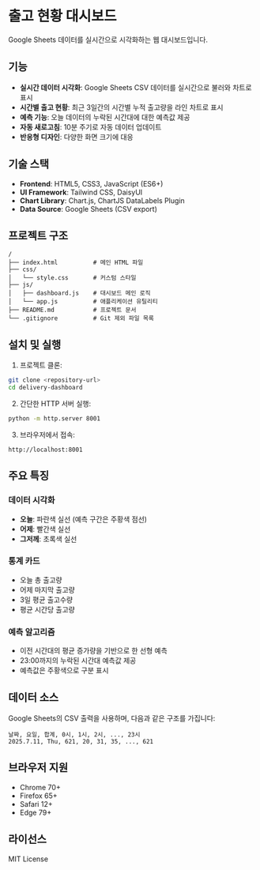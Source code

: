 # 출고 현황 대시보드

Google Sheets 데이터를 실시간으로 시각화하는 웹 대시보드입니다.

## 기능

- **실시간 데이터 시각화**: Google Sheets CSV 데이터를 실시간으로 불러와 차트로 표시
- **시간별 출고 현황**: 최근 3일간의 시간별 누적 출고량을 라인 차트로 표시
- **예측 기능**: 오늘 데이터의 누락된 시간대에 대한 예측값 제공
- **자동 새로고침**: 10분 주기로 자동 데이터 업데이트
- **반응형 디자인**: 다양한 화면 크기에 대응

## 기술 스택

- **Frontend**: HTML5, CSS3, JavaScript (ES6+)
- **UI Framework**: Tailwind CSS, DaisyUI
- **Chart Library**: Chart.js, ChartJS DataLabels Plugin
- **Data Source**: Google Sheets (CSV export)

## 프로젝트 구조

```
/
├── index.html          # 메인 HTML 파일
├── css/
│   └── style.css       # 커스텀 스타일
├── js/
│   ├── dashboard.js    # 대시보드 메인 로직
│   └── app.js          # 애플리케이션 유틸리티
├── README.md           # 프로젝트 문서
└── .gitignore          # Git 제외 파일 목록
```

## 설치 및 실행

1. 프로젝트 클론:
```bash
git clone <repository-url>
cd delivery-dashboard
```

2. 간단한 HTTP 서버 실행:
```bash
python -m http.server 8001
```

3. 브라우저에서 접속:
```
http://localhost:8001
```

## 주요 특징

### 데이터 시각화
- **오늘**: 파란색 실선 (예측 구간은 주황색 점선)
- **어제**: 빨간색 실선
- **그저께**: 초록색 실선

### 통계 카드
- 오늘 총 출고량
- 어제 마지막 출고량  
- 3일 평균 출고수량
- 평균 시간당 출고량

### 예측 알고리즘
- 이전 시간대의 평균 증가량을 기반으로 한 선형 예측
- 23:00까지의 누락된 시간대 예측값 제공
- 예측값은 주황색으로 구분 표시

## 데이터 소스

Google Sheets의 CSV 출력을 사용하며, 다음과 같은 구조를 가집니다:

```
날짜, 요일, 합계, 0시, 1시, 2시, ..., 23시
2025.7.11, Thu, 621, 20, 31, 35, ..., 621
```

## 브라우저 지원

- Chrome 70+
- Firefox 65+
- Safari 12+
- Edge 79+

## 라이선스

MIT License